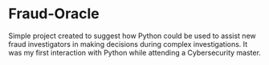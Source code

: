 # Fraud-Oracle
Simple project created to suggest how Python could be used to assist new fraud investigators in making decisions during complex investigations. It was my first interaction with Python while attending a Cybersecurity master.
